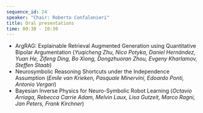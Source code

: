 ```yaml
---
sequence_id: 24
speaker: "Chair: Roberto Confalonieri"
title: Oral presentations
time: 09:30 - 10:30
---
```


- ArgRAG: Explainable Retrieval Augmented Generation using Quantitative Bipolar Argumentation (_Yuqicheng Zhu, Nico Potyka, Daniel Hernández, Yuan He, Zifeng Ding, Bo Xiong, Dongzhuoran Zhou, Evgeny Kharlamov, Steffen Staab_)
- Neurosymbolic Reasoning Shortcuts under the Independence Assumption (_Emile van Krieken, Pasquale Minervini, Edoardo Ponti, Antonio Vergari_)
- Bayesian Inverse Physics for Neuro-Symbolic Robot Learning (_Octavio Arriaga, Rebecca Carrie Adam, Melvin Laux, Lisa Gutzeit, Marco Ragni, Jan Peters, Frank Kirchner_)